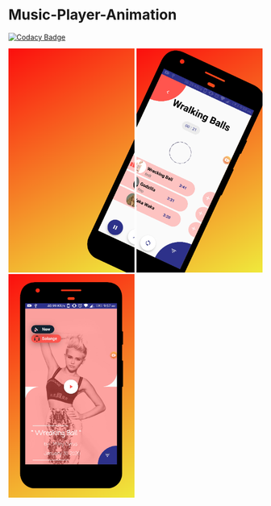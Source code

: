 # Music-Player-Animation

[![Codacy Badge](https://api.codacy.com/project/badge/Grade/aa9b1ce660ff41ad8895dd92cd0335e0)](https://app.codacy.com/manual/Devil2020/Music-Player-Animation?utm_source=github.com&utm_medium=referral&utm_content=Devil2020/Music-Player-Animation&utm_campaign=Badge_Grade_Dashboard)

<img src = "images/im1.png" width ="250"> <img src = "images/im2.png" width ="250"> <img src = "images/im3.png" width ="250">
